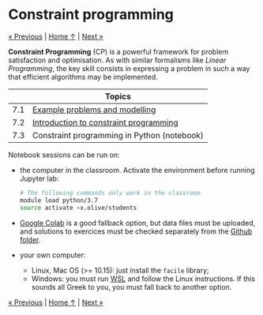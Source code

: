 # Constraint programming

[« Previous](../6_complexity) \| [Home ↑](../) \| [Next »](../8_evolution)

**Constraint Programming** (CP) is a powerful framework for problem satisfaction and optimisation. As with similar formalisms like _Linear Programming_, the key skill consists in expressing a problem in such a way that efficient algorithms may be implemented.

|     | Topics                                           |
| --- | ------------------------------------------------ |
| 7.1 | [Example problems and modelling](problems)       |
| 7.2 | [Introduction to constraint programming](theory) |
| 7.3 | Constraint programming in Python (notebook)      |

Notebook sessions can be run on:

- the computer in the classroom. Activate the environment before running Jupyter lab:

  ```bash
  # The following commands only work in the classroom
  module load python/3.7
  source activate ~x.olive/students
  ```

- [Google Colab](https://colab.research.google.com/github/xoolive/optim4ai/) is a good fallback option, but data files must be uploaded, and solutions to exercices must be checked separately from the [Github folder](https://github.com/xoolive/optim4ai/tree/master/2_gradient/solutions).

- your own computer:

  - Linux, Mac OS (>= 10.15): just install the `facile` library;
  - Windows: you must run [WSL](https://docs.microsoft.com/en-us/windows/wsl/install-win10) and follow the Linux instructions.
    If this sounds all Greek to you, you must fall back to another option.

[« Previous](../6_complexity) \| [Home ↑](../) \| [Next »](../8_evolution)
